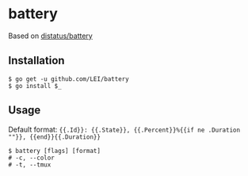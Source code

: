# battery

Based on [distatus/battery](https://github.com/distatus/battery)

## Installation

    $ go get -u github.com/LEI/battery
    $ go install $_

## Usage

Default format: `{{.Id}}: {{.State}}, {{.Percent}}%{{if ne .Duration ""}}, {{end}}{{.Duration}}`

    $ battery [flags] [format]
    # -c, --color
    # -t, --tmux
